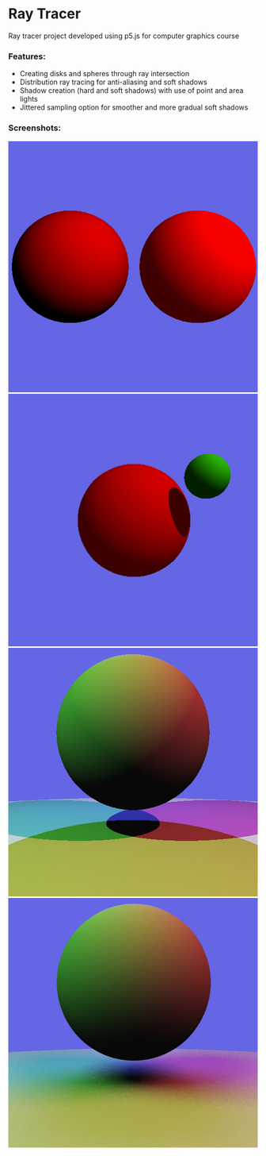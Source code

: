 # Ray Tracer
 Ray tracer project developed using p5.js for computer graphics course
 
###  Features:
- Creating disks and spheres through ray intersection
- Distribution ray tracing for anti-aliasing and soft shadows
- Shadow creation (hard and soft shadows) with use of point and area lights
- Jittered sampling option for smoother and more gradual soft shadows

### Screenshots:
![](docs/img1.jpg)
![](docs/img2.jpg)
![](docs/img3.jpg)
![](docs/img4.jpg)